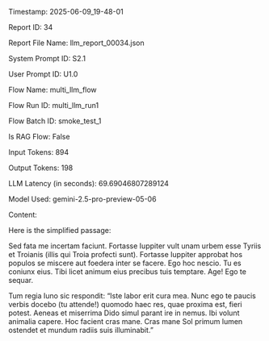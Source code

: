 Timestamp: 2025-06-09_19-48-01

Report ID: 34

Report File Name: llm_report_00034.json

System Prompt ID: S2.1

User Prompt ID: U1.0

Flow Name: multi_llm_flow

Flow Run ID: multi_llm_run1

Flow Batch ID: smoke_test_1

Is RAG Flow: False

Input Tokens: 894

Output Tokens: 198

LLM Latency (in seconds): 69.69046807289124

Model Used: gemini-2.5-pro-preview-05-06

Content:

Here is the simplified passage:

Sed fata me incertam faciunt. Fortasse Iuppiter vult unam urbem esse Tyriis et Troianis (illis qui Troia profecti sunt). Fortasse Iuppiter approbat hos populos se miscere aut foedera inter se facere. Ego hoc nescio. Tu es coniunx eius. Tibi licet animum eius precibus tuis temptare. Age! Ego te sequar.

Tum regia Iuno sic respondit:
“Iste labor erit cura mea. Nunc ego te paucis verbis docebo (tu attende!) quomodo haec res, quae proxima est, fieri potest. Aeneas et miserrima Dido simul parant ire in nemus. Ibi volunt animalia capere. Hoc facient cras mane. Cras mane Sol primum lumen ostendet et mundum radiis suis illuminabit.”
